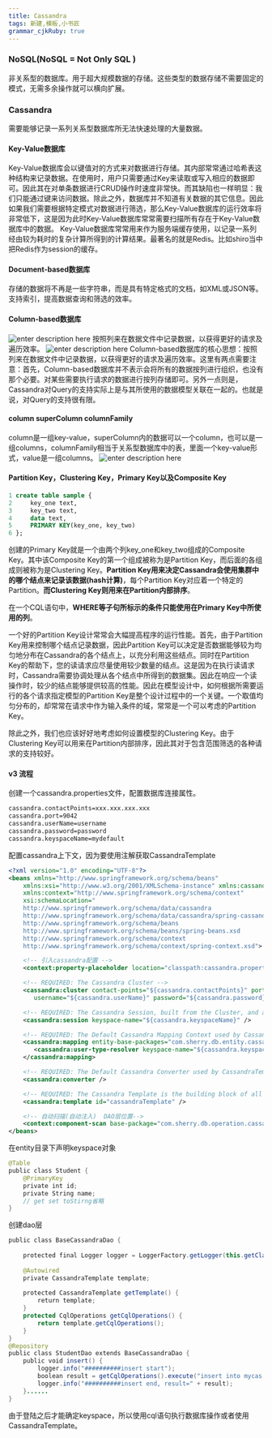 ```yaml
---
title: Cassandra
tags: 新建,模板,小书匠
grammar_cjkRuby: true
---
```


### NoSQL(NoSQL = Not Only SQL )
非关系型的数据库。用于超大规模数据的存储。这些类型的数据存储不需要固定的模式，无需多余操作就可以横向扩展。
### Cassandra
需要能够记录一系列关系型数据库所无法快速处理的大量数据。
#### Key-Value数据库
Key-Value数据库会以键值对的方式来对数据进行存储。其内部常常通过哈希表这种结构来记录数据。在使用时，用户只需要通过Key来读取或写入相应的数据即可。因此其在对单条数据进行CRUD操作时速度非常快。而其缺陷也一样明显：我们只能通过键来访问数据。除此之外，数据库并不知道有关数据的其它信息。因此如果我们需要根据特定模式对数据进行筛选，那么Key-Value数据库的运行效率将非常低下，这是因为此时Key-Value数据库常常需要扫描所有存在于Key-Value数据库中的数据。
Key-Value数据库常常用来作为服务端缓存使用，以记录一系列经由较为耗时的复杂计算所得到的计算结果。最著名的就是Redis。比如shiro当中把Redis作为session的缓存。
#### Document-based数据库
存储的数据将不再是一些字符串，而是具有特定格式的文档，如XML或JSON等。支持索引，提高数据查询和筛选的效率。
#### Column-based数据库
![enter description here](https://images2015.cnblogs.com/blog/126867/201603/126867-20160320200929131-309381625.png)
按照列来在数据文件中记录数据，以获得更好的请求及遍历效率。
![enter description here](https://images2015.cnblogs.com/blog/126867/201603/126867-20160320201122365-651136759.png)
Column-based数据库的核心思想：按照列来在数据文件中记录数据，以获得更好的请求及遍历效率。这里有两点需要注意：首先，Column-based数据库并不表示会将所有的数据按列进行组织，也没有那个必要。对某些需要执行请求的数据进行按列存储即可。另外一点则是，Cassandra对Query的支持实际上是与其所使用的数据模型关联在一起的。也就是说，对Query的支持很有限。
#### column superColumn columnFamily
column是一组key-value，superColumn内的数据可以一个column，也可以是一组columns，columnFamily相当于关系型数据库中的表，里面一个key-value形式，value是一组columns。
![enter description here](http://img.my.csdn.net/uploads/201203/6/0_133099905646lp.gif)
#### Partition Key，Clustering Key，Primary Key以及Composite Key

``` sql
1 create table sample {
2     key_one text,
3     key_two text,
4     data text,
5     PRIMARY KEY(key_one, key_two)
6 };
```

创建的Primary Key就是一个由两个列key_one和key_two组成的Composite Key。其中该Composite Key的第一个组成被称为是Partition Key，而后面的各组成则被称为是Clustering Key。**Partition Key用来决定Cassandra会使用集群中的哪个结点来记录该数据(hash计算)**，每个Partition Key对应着一个特定的Partition。**而Clustering Key则用来在Partition内部排序**。

在一个CQL语句中，**WHERE等子句所标示的条件只能使用在Primary Key中所使用的列**。

一个好的Partition Key设计常常会大幅提高程序的运行性能。首先，由于Partition Key用来控制哪个结点记录数据，因此Partition Key可以决定是否数据能够较为均匀地分布在Cassandra的各个结点上，以充分利用这些结点。同时在Partition Key的帮助下，您的读请求应尽量使用较少数量的结点。这是因为在执行读请求时，Cassandra需要协调处理从各个结点中所得到的数据集。因此在响应一个读操作时，较少的结点能够提供较高的性能。因此在模型设计中，如何根据所需要运行的各个请求指定模型的Partition Key是整个设计过程中的一个关键。一个取值均匀分布的，却常常在请求中作为输入条件的域，常常是一个可以考虑的Partition Key。

除此之外，我们也应该好好地考虑如何设置模型的Clustering Key。由于Clustering Key可以用来在Partition内部排序，因此其对于包含范围筛选的各种请求的支持较好。
#### v3 流程
创建一个cassandra.properties文件，配置数据库连接属性。

``` xml
cassandra.contactPoints=xxx.xxx.xxx.xxx
cassandra.port=9042
cassandra.userName=username
cassandra.password=password
cassandra.keyspaceName=mydefault
```
配置cassandra上下文，因为要使用注解获取CassandraTemplate

``` xml
<?xml version="1.0" encoding="UTF-8"?>
<beans xmlns="http://www.springframework.org/schema/beans"
	xmlns:xsi="http://www.w3.org/2001/XMLSchema-instance" xmlns:cassandra="http://www.springframework.org/schema/data/cassandra"
	xmlns:context="http://www.springframework.org/schema/context"
	xsi:schemaLocation="
    http://www.springframework.org/schema/data/cassandra
    http://www.springframework.org/schema/data/cassandra/spring-cassandra.xsd
    http://www.springframework.org/schema/beans
    http://www.springframework.org/schema/beans/spring-beans.xsd
    http://www.springframework.org/schema/context
    http://www.springframework.org/schema/context/spring-context.xsd">

	<!-- 引入cassandra配置 -->
 	<context:property-placeholder location="classpath:cassandra.properties" ignore-unresolvable="true"/>

	<!-- REQUIRED: The Cassandra Cluster -->
	<cassandra:cluster contact-points="${cassandra.contactPoints}" port="${cassandra.port}" 
	   username="${cassandra.userName}" password="${cassandra.password}" />

	<!-- REQUIRED: The Cassandra Session, built from the Cluster, and attaching to a keyspace -->
	<cassandra:session keyspace-name="${cassandra.keyspaceName}" />

	<!-- REQUIRED: The Default Cassandra Mapping Context used by CassandraConverter -->
	<cassandra:mapping entity-base-packages="com.sherry.db.entity.cassandra">
	   <cassandra:user-type-resolver keyspace-name="${cassandra.keyspaceName}" />
	</cassandra:mapping>

	<!-- REQUIRED: The Default Cassandra Converter used by CassandraTemplate -->
	<cassandra:converter />

	<!-- REQUIRED: The Cassandra Template is the building block of all Spring Data Cassandra -->
	<cassandra:template id="cassandraTemplate" />

	<!-- 自动扫描(自动注入)  DAO层位置-->
    <context:component-scan base-package="com.sherry.db.operation.cassandra" />
</beans>
```
在entity目录下声明keyspace对象

``` java
@Table
public class Student {
    @PrimaryKey
    private int id;
    private String name; 
    // get set toStirng省略 
}
```
创建dao层

``` java
public class BaseCassandraDao {
 
    protected final Logger logger = LoggerFactory.getLogger(this.getClass());
 
    @Autowired
    private CassandraTemplate template;
 
    protected CassandraTemplate getTemplate() {
        return template;
    }
	protected CqlOperations getCqlOperations() {
		return template.getCqlOperations();
	}
}
@Repository
public class StudentDao extends BaseCassandraDao {
    public void insert() {
        logger.info("##########insert start");
        boolean result = getCqlOperations().execute("insert into mycas.student(id, name, course) values(2,'Ben',{courseid:2,coursename:'literature'})");
        logger.info("##########insert end, result=" + result);
    }......
}
```
由于登陆之后才能确定keyspace，所以使用cql语句执行数据库操作或者使用CassandraTemplate。

